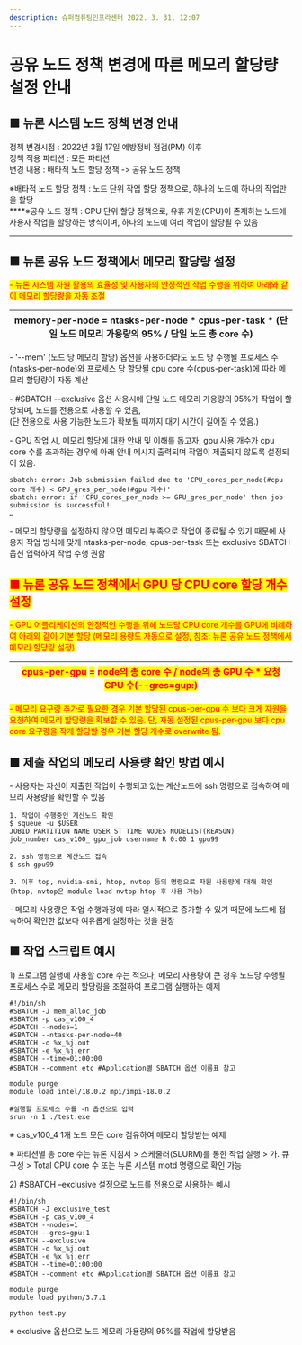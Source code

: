 ```yaml
---
description: 슈퍼컴퓨팅인프라센터 2022. 3. 31. 12:07
---
```


# 공유 노드 정책 변경에 따른 메모리 할당량 설정 안내

## **■ 뉴론 시스템 노드 정책 변경 안내**

정책 변경시점 : 2022년 3월 17일 예방정비 점검(PM) 이후\
정책 적용 파티션 : 모든 파티션\
변경 내용 : 배타적 노드 할당 정책 -> 공유 노드 정책

※배타적 노드 할당 정책 : 노드 단위 작업 할당 정책으로, 하나의 노드에 하나의 작업만을 할당\
****※공유 노드 정책 : CPU 단위 할당 정책으로, 유휴 자원(CPU)이 존재하는 노드에 사용자 작업을 할당하는 방식이며, 하나의 노드에 여러 작업이 할당될 수 있음

****

## **■ 뉴론 공유 노드 정책에서 메모리 할당량 설정**

<mark style="color:red;">- 뉴론 시스템 자원 활용의 효율성 및 사용자의 안정적인 작업 수행을 위하여 아래와 같이 메모리 할당량을 자동 조절</mark>

| **memory-per-node** = **ntasks-per-node** **\* cpus-per-task \* (단일 노드 메모리 가용량의 95% / 단일 노드 총 core 수)** |
| ------------------------------------------------------------------------------------------------------- |



\- '--mem' (노드 당 메모리 할당) 옵션을 사용하더라도 노드 당 수행될 프로세스 수(ntasks-per-node)와 프로세스 당 할당될 cpu core 수(cpus-per-task)에 따라 메모리 할당량이 자동 계산

\- #SBATCH --exclusive 옵션 사용시에 단일 노드 메모리 가용량의 95%가 작업에 할당되며, 노드를 전용으로 사용할 수 있음,\
(단 전용으로 사용 가능한 노드가 확보될 때까지 대기 시간이 길어질 수 있음.)

\- GPU 작업 시, 메모리 할당에 대한 안내 및 이해를 돕고자, gpu 사용 개수가 cpu core 수를 초과하는 경우에 아래 안내 메시지 출력되며 작업이 제출되지 않도록 설정되어 있음.

```
sbatch: error: Job submission failed due to 'CPU_cores_per_node(#cpu core 개수) < GPU_gres_per_node(#gpu 개수)'
sbatch: error: if 'CPU_cores_per_node >= GPU_gres_per_node' then job submission is successful!
…
```

\- 메모리 할당량을 설정하지 않으면 메모리 부족으로 작업이 종료될 수 있기 때문에 사용자 작업 방식에 맞게 ntasks-per-node, cpus-per-task 또는 exclusive SBATCH 옵션 입력하여 작업 수행 권함



## <mark style="color:red;">**■ 뉴론 공유 노드 정책에서 GPU 당 CPU core 할당 개수 설정**</mark>

<mark style="color:red;">- GPU 어플리케이션의 안정적인 수행을 위해 노드당 CPU core 개수를 GPU에 비례하여 아래와 같이 기본 할당 (메모리 용량도 자동으로 설정, 참조: 뉴론 공유 노드 정책에서 메모리 할당량 설정)</mark>

| <mark style="color:red;">**cpus-per-gpu**</mark> <mark style="color:red;"></mark><mark style="color:red;">=</mark> <mark style="color:red;"></mark><mark style="color:red;">**node의 총 core 수 / node의 총 GPU 수 \* 요청 GPU 수(--gres=gup:)**</mark> |
| ---------------------------------------------------------------------------------------------------------------------------------------------------------------------------------------------------------------------------------------------- |

<mark style="color:red;">- 메모리 요구량 추가로 필요한 경우 기본 할당된 cpus-per-gpu 수 보다 크게 자원을 요청하여 메모리 할당량을 확보할 수 있음. 단, 자동 설정된 cpus-per-gpu 보다 cpu core 요구량을 작게 할당할 경우 기본 할당 개수로 overwrite 됨.</mark>

<mark style="color:red;"></mark>

## **■ 제출 작업의 메모리 사용량 확인 방법 예시**

\- 사용자는 자신이 제출한 작업이 수행되고 있는 계산노드에 ssh 명령으로 접속하여 메모리 사용량을 확인할 수 있음

```
1. 작업이 수행중인 계산노드 확인
$ squeue -u $USER
JOBID PARTITION NAME USER ST TIME NODES NODELIST(REASON)
job_number cas_v100_ gpu_job username R 0:00 1 gpu99

2. ssh 명령으로 계산노드 접속
$ ssh gpu99

3. 이후 top, nvidia-smi, htop, nvtop 등의 명령으로 자원 사용량에 대해 확인
(htop, nvtop은 module load nvtop htop 후 사용 가능)
```

\- 메모리 사용량은 작업 수행과정에 따라 일시적으로 증가할 수 있기 때문에 노드에 접속하여 확인한 값보다 여유롭게 설정하는 것을 권장



## **■ 작업 스크립트 예시**

1\) 프로그램 실행에 사용할 core 수는 적으나, 메모리 사용량이 큰 경우 노드당 수행될 프로세스 수로 메모리 할당량을 조절하여 프로그램 실행하는 예제

```
#!/bin/sh
#SBATCH -J mem_alloc_job
#SBATCH -p cas_v100_4
#SBATCH --nodes=1
#SBATCH --ntasks-per-node=40
#SBATCH -o %x_%j.out
#SBATCH -e %x_%j.err
#SBATCH --time=01:00:00
#SBATCH --comment etc #Application별 SBATCH 옵션 이름표 참고

module purge
module load intel/18.0.2 mpi/impi-18.0.2

#실행할 프로세스 수를 -n 옵션으로 입력
srun -n 1 ./test.exe
```

※ cas\_v100\_4 1개 노드 모든 core 점유하여 메모리 할당받는 예제

※ 파티션별 총 core 수는 뉴론 지침서 > 스케줄러(SLURM)를 통한 작업 실행 > 가. 큐 구성 > Total CPU core 수 또는 뉴론 시스템 motd 명령으로 확인 가능



2\) #SBATCH –exclusive 설정으로 노드를 전용으로 사용하는 예시

```
#!/bin/sh
#SBATCH -J exclusive_test
#SBATCH -p cas_v100_4
#SBATCH --nodes=1
#SBATCH --gres=gpu:1
#SBATCH --exclusive
#SBATCH -o %x_%j.out
#SBATCH -e %x_%j.err
#SBATCH --time=01:00:00
#SBATCH --comment etc #Application별 SBATCH 옵션 이름표 참고

module purge
module load python/3.7.1

python test.py
```

※ exclusive 옵션으로 노드 메모리 가용량의 95%를 작업에 할당받음
